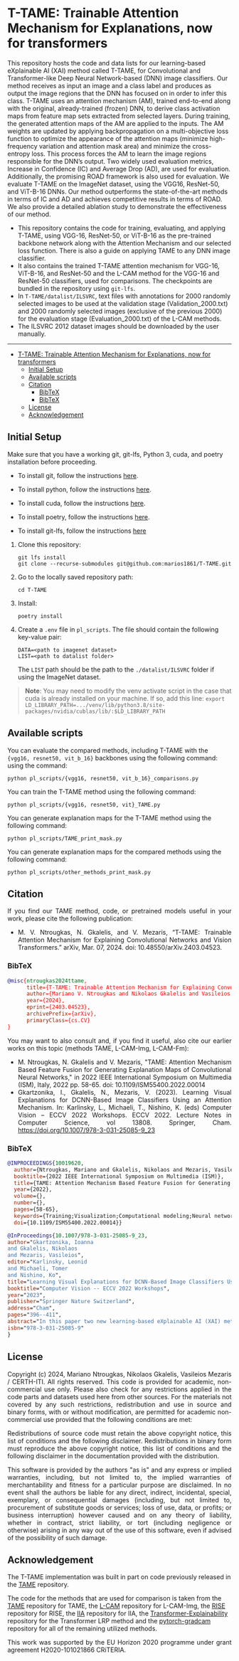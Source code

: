 # T-TAME: Trainable Attention Mechanism for Explanations, now for transformers

This repository hosts the code and data lists for our learning-based eXplainable AI (XAI) method called T-TAME, for Convolutional and Transformer-like Deep Neural Network-based (DNN) image classifiers. Our method receives as input an image and a class label and produces as output the image regions that the DNN has focused on in order to infer this class. T-TAME uses an attention mechanism (AM), trained end-to-end along with the original, already-trained (frozen) DNN, to derive class activation maps from feature map sets extracted from selected layers. During training, the generated attention maps of the AM are applied to the inputs. The AM weights are updated by applying backpropagation on a multi-objective loss function to optimize the appearance of the attention maps (minimize high-frequency variation and attention mask area) and minimize the cross-entropy loss. This process forces the AM to learn the image regions responsible for the DNN’s output. Two widely used evaluation metrics, Increase in Confidence (IC) and Average Drop (AD), are used for evaluation. Additionally, the promising ROAD framework is also used for evaluation. We evaluate T-TAME on the ImageNet dataset, using the VGG16, ResNet-50, and ViT-B-16 DNNs. Our method outperforms the state-of-the-art methods in terms of IC and AD and achieves competitive results in terms of ROAD. We also provide a detailed ablation study to demonstrate the effectiveness of our method.

- This repository contains the code for training, evaluating, and applying T-TAME, using VGG-16, ResNet-50, or ViT-B-16 as the pre-trained backbone network along with the Attention Mechanism and our selected loss function. There is also a guide on applying TAME to any DNN image classifier.
- It also contains the trained T-TAME attention mechanism for VGG-16, ViT-B-16, and ResNet-50 and the L-CAM method for the VGG-16 and ResNet-50 classifiers, used for comparisons. The checkpoints are bundled in the repository using `git-lfs`.
- In `T-TAME/datalist/ILSVRC`, text files with annotations for 2000 randomly selected images to be used at the validation stage (Validation_2000.txt) and 2000 randomly selected images (exclusive of the previous 2000) for the evaluation stage (Evaluation_2000.txt) of the L-CAM methods.
- The ILSVRC 2012 dataset images should be downloaded by the user manually.

---

- [T-TAME: Trainable Attention Mechanism for Explanations, now for transformers](#t-tame-trainable-attention-mechanism-for-explanations-now-for-transformers)
  - [Initial Setup](#initial-setup)
  - [Available scripts](#available-scripts)
  - [Citation](#citation)
    - [BibTeX](#bibtex)
    - [BibTeX](#bibtex-1)
  - [License](#license)
  - [Acknowledgement](#acknowledgement)

## Initial Setup

Make sure that you have a working git, git-lfs, Python 3, cuda, and poetry installation before proceeding.

- To install git, follow the instructions [here](https://git-scm.com/book/en/v2/Getting-Started-Installing-Git).

- To install python, follow the instructions [here](https://www.python.org/downloads/).

- To install cuda, follow the instructions [here](https://developer.nvidia.com/cuda-downloads).

- To install poetry, follow the instructions [here](https://python-poetry.org/docs/).

- To install git-lfs, follow the instructions [here](https://git-lfs.com)

1. Clone this repository:

   ```shell
   git lfs install
   git clone --recurse-submodules git@github.com:marios1861/T-TAME.git
   ```

2. Go to the locally saved repository path:

   ```shell
   cd T-TAME
   ```

3. Install:

   ```shell
   poetry install
   ```

4. Create a `.env` file in `pl_scripts`. The file should contain the following key-value pair:

   ```shell
   DATA=<path to imagenet dataset>
   LIST=<path to datalist folder>
   ```

   The `LIST` path should be the path to the `./datalist/ILSVRC` folder if using the ImageNet dataset.

> __Note__: You may need to modify the venv activate script in the case that cuda is already installed on your machine. If so, add this line:
> `export LD_LIBRARY_PATH=.../venv/lib/python3.8/site-packages/nvidia/cublas/lib/:$LD_LIBRARY_PATH`

## Available scripts

You can evaluate the compared methods, including T-TAME with the `{vgg16, resnet50, vit_b_16}` backbones using the following command:
 using the command:

```shell
python pl_scripts/{vgg16, resnet50, vit_b_16}_comparisons.py
```

You can train the T-TAME method using the following command:

```shell
python pl_scripts/{vgg16, resnet50, vit}_TAME.py
```

You can generate explanation maps for the T-TAME method using the following command:

```shell
python pl_scripts/TAME_print_mask.py
```

You can generate explanation maps for the compared methods using the following command:

```shell
python pl_scripts/other_methods_print_mask.py
```

## Citation

<div align="justify">

If you find our TAME method, code, or pretrained models useful in your work, please cite the following publication:

- M. V. Ntrougkas, N. Gkalelis, and V. Mezaris, “T-TAME: Trainable Attention Mechanism for Explaining Convolutional Networks and Vision Transformers.” arXiv, Mar. 07, 2024. doi: 10.48550/arXiv.2403.04523.

</div>

### BibTeX

<span style="color:red">

```bibtex
@misc{ntrougkas2024ttame,
      title={T-TAME: Trainable Attention Mechanism for Explaining Convolutional Networks and Vision Transformers}, 
      author={Mariano V. Ntrougkas and Nikolaos Gkalelis and Vasileios Mezaris},
      year={2024},
      eprint={2403.04523},
      archivePrefix={arXiv},
      primaryClass={cs.CV}
}
```

</span>

<div align="justify">

You may want to also consult and, if you find it useful, also cite our earlier works on this topic (methods TAME, L-CAM-Img, L-CAM-Fm):

- M. Ntrougkas, N. Gkalelis and V. Mezaris, "TAME: Attention Mechanism Based Feature Fusion for Generating Explanation Maps of Convolutional Neural Networks," in 2022 IEEE International Symposium on Multimedia (ISM), Italy, 2022 pp. 58-65. doi: 10.1109/ISM55400.2022.00014
- Gkartzonika, I., Gkalelis, N., Mezaris, V. (2023). Learning Visual Explanations for DCNN-Based Image Classifiers Using an Attention Mechanism. In: Karlinsky, L., Michaeli, T., Nishino, K. (eds) Computer Vision – ECCV 2022 Workshops. ECCV 2022. Lecture Notes in Computer Science, vol 13808. Springer, Cham. <https://doi.org/10.1007/978-3-031-25085-9_23>

</div>

### BibTeX

```bibtex
@INPROCEEDINGS{10019620,
  author={Ntrougkas, Mariano and Gkalelis, Nikolaos and Mezaris, Vasileios},
  booktitle={2022 IEEE International Symposium on Multimedia (ISM)}, 
  title={TAME: Attention Mechanism Based Feature Fusion for Generating Explanation Maps of Convolutional Neural Networks}, 
  year={2022},
  volume={},
  number={},
  pages={58-65},
  keywords={Training;Visualization;Computational modeling;Neural networks;Computer architecture;Streaming media;Feature extraction;CNNs;Deep Learning;Explainable AI;Interpretable ML;Attention},
  doi={10.1109/ISM55400.2022.00014}}

@InProceedings{10.1007/978-3-031-25085-9_23,
author="Gkartzonika, Ioanna
and Gkalelis, Nikolaos
and Mezaris, Vasileios",
editor="Karlinsky, Leonid
and Michaeli, Tomer
and Nishino, Ko",
title="Learning Visual Explanations for DCNN-Based Image Classifiers Using an Attention Mechanism",
booktitle="Computer Vision -- ECCV 2022 Workshops",
year="2023",
publisher="Springer Nature Switzerland",
address="Cham",
pages="396--411",
abstract="In this paper two new learning-based eXplainable AI (XAI) methods for deep convolutional neural network (DCNN) image classifiers, called L-CAM-Fm and L-CAM-Img, are proposed. Both methods use an attention mechanism that is inserted in the original (frozen) DCNN and is trained to derive class activation maps (CAMs) from the last convolutional layer's feature maps. During training, CAMs are applied to the feature maps (L-CAM-Fm) or the input image (L-CAM-Img) forcing the attention mechanism to learn the image regions explaining the DCNN's outcome. Experimental evaluation on ImageNet shows that the proposed methods achieve competitive results while requiring a single forward pass at the inference stage. Moreover, based on the derived explanations a comprehensive qualitative analysis is performed providing valuable insight for understanding the reasons behind classification errors, including possible dataset biases affecting the trained classifier (Source code is made publicly available at: https://github.com/bmezaris/L-CAM).",
isbn="978-3-031-25085-9"
}
```

## License

<div align="justify">

Copyright (c) 2024, Mariano Ntrougkas, Nikolaos Gkalelis, Vasileios Mezaris / CERTH-ITI. All rights reserved. This code is provided for academic, non-commercial use only. Please also check for any restrictions applied in the code parts and datasets used here from other sources. For the materials not covered by any such restrictions, redistribution and use in source and binary forms, with or without modification, are permitted for academic non-commercial use provided that the following conditions are met:

Redistributions of source code must retain the above copyright notice, this list of conditions and the following disclaimer. Redistributions in binary form must reproduce the above copyright notice, this list of conditions and the following disclaimer in the documentation provided with the distribution.

This software is provided by the authors "as is" and any express or implied warranties, including, but not limited to, the implied warranties of merchantability and fitness for a particular purpose are disclaimed. In no event shall the authors be liable for any direct, indirect, incidental, special, exemplary, or consequential damages (including, but not limited to, procurement of substitute goods or services; loss of use, data, or profits; or business interruption) however caused and on any theory of liability, whether in contract, strict liability, or tort (including negligence or otherwise) arising in any way out of the use of this software, even if advised of the possibility of such damage.
</div>

## Acknowledgement

The T-TAME implementation was built in part on code previously released in the [TAME](https://https://github.com/bmezaris/TAME) repository.

The code for the methods that are used for comparison is taken from the [TAME](https://github.com/bmezaris/TAME) repository for TAME, the [L-CAM](https://github.com/bmezaris/L-CAM) repository for L-CAM-Img, the [RISE](https://github.com/eclique/RISE) repository for RISE, the [IIA](https://github.com/iia-iccv23/iia) repository for IIA, the [Transformer-Explainability](https://github.com/hila-chefer/Transformer-Explainability) repository for the Transformer LRP method and the [pytorch-gradcam](https://github.com/yiskw713/ScoreCAM/blob/master/cam.py) repository for all of the remaining utilized methods.

<div align="justify"> This work was supported by the EU Horizon 2020 programme under grant agreement H2020-101021866 CRiTERIA. </div>
